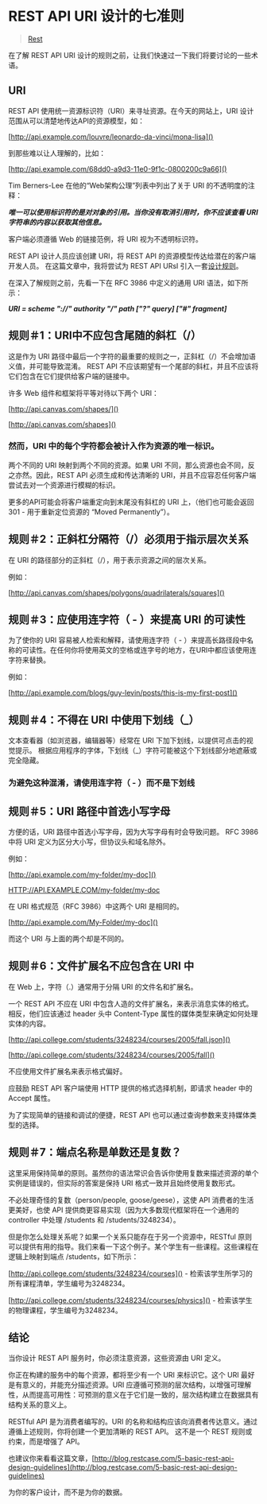 [//]:# (2017/7/20 12:33|GIT|https://images.weserv.nl/?url=https://i0.hdslb.com/bfs/article/a6cbda0fe6b6827676d249ffa236a797af0358d1.jpg)
# REST API URI 设计的七准则
> [Rest](http://blog.restcase.com/7-rules-for-rest-api-uri-design)

在了解 REST API URI 设计的规则之前，让我们快速过一下我们将要讨论的一些术语。

## URI
REST API 使用统一资源标识符（URI）来寻址资源。在今天的网站上，URI 设计范围从可以清楚地传达API的资源模型，如：

[http://api.example.com/louvre/leonardo-da-vinci/mona-lisa]()

到那些难以让人理解的，比如：

[http://api.example.com/68dd0-a9d3-11e0-9f1c-0800200c9a66]()

Tim Berners-Lee 在他的“Web架构公理”列表中列出了关于 URI 的不透明度的注释：
	
***唯一可以使用标识符的是对对象的引用。当你没有取消引用时，你不应该查看 URI 字符串的内容以获取其他信息。***

客户端必须遵循 Web 的链接范例，将 URI 视为不透明标识符。

REST API 设计人员应该创建 URI，将 REST API 的资源模型传达给潜在的客户端开发人员。 在这篇文章中，我将尝试为 REST API URsI 引入一套[设计规则](http://www.restcase.com/)。

在深入了解规则之前，先看一下在 RFC 3986 中定义的通用 URI 语法，如下所示：

***URI = scheme "://" authority "/" path ["?" query] ["#" fragment]***
	
## 规则＃1：URI中不应包含尾随的斜杠（/）

这是作为 URI 路径中最后一个字符的最重要的规则之一，正斜杠（/）不会增加语义值，并可能导致混淆。 REST API 不应该期望有一个尾部的斜杠，并且不应该将它们包含在它们提供给客户端的链接中。

许多 Web 组件和框架将平等对待以下两个 URI：

[http://api.canvas.com/shapes/]()

[http://api.canvas.com/shapes]()

### 然而，URI 中的每个字符都会被计入作为资源的唯一标识。

两个不同的 URI 映射到两个不同的资源。如果 URI 不同，那么资源也会不同，反之亦然。因此，REST API 必须生成和传达清晰的 URI，并且不应容忍任何客户端尝试去对一个资源进行模糊的标识。

更多的API可能会将客户端重定向到末尾没有斜杠的 URI 上，（他们也可能会返回 301 - 用于重新定位资源的 “Moved Permanently”）。

## 规则＃2：正斜杠分隔符（/）必须用于指示层次关系
在 URI 的路径部分的正斜杠（/），用于表示资源之间的层次关系。

例如：

[http://api.canvas.com/shapes/polygons/quadrilaterals/squares]()

## 规则＃3：应使用连字符（ - ）来提高 URI 的可读性
为了使你的 URI 容易被人检索和解释，请使用连字符（ - ）来提高长路径段中名称的可读性。在任何你将使用英文的空格或连字号的地方，在URI中都应该使用连字符来替换。

例如：

[http://api.example.com/blogs/guy-levin/posts/this-is-my-first-post]()

## 规则＃4：不得在 URI 中使用下划线（_）

文本查看器（如浏览器，编辑器等）经常在 URI 下加下划线，以提供可点击的视觉提示。 根据应用程序的字体，下划线（_）字符可能被这个下划线部分地遮蔽或完全隐藏。

### 为避免这种混淆，请使用连字符（ - ）而不是下划线

## 规则＃5：URI 路径中首选小写字母

方便的话，URI 路径中首选小写字母，因为大写字母有时会导致问题。 RFC 3986 中将 URI 定义为区分大小写，但协议头和域名除外。

例如：

[http://api.example.com/my-folder/my-doc]()

[HTTP://API.EXAMPLE.COM/my-folder/my-doc]()

在 URI 格式规范（RFC 3986）中这两个 URI 是相同的。

[http://api.example.com/My-Folder/my-doc]()

而这个 URI 与上面的两个却是不同的。

## 规则＃6：文件扩展名不应包含在 URI 中

在 Web 上，字符（.）通常用于分隔 URI 的文件名和扩展名。

一个 REST API 不应在 URI 中包含人造的文件扩展名，来表示消息实体的格式。 相反，他们应该通过 header 头中 Content-Type 属性的媒体类型来确定如何处理实体的内容。

[http://api.college.com/students/3248234/courses/2005/fall.json]()

[http://api.college.com/students/3248234/courses/2005/fall]()

不应使用文件扩展名来表示格式偏好。

应鼓励 REST API 客户端使用 HTTP 提供的格式选择机制，即请求 header 中的 Accept 属性。

为了实现简单的链接和调试的便捷，REST API 也可以通过查询参数来支持媒体类型的选择。

## 规则＃7：端点名称是单数还是复数？

这里采用保持简单的原则。虽然你的语法常识会告诉你使用复数来描述资源的单个实例是错误的，但实际的答案是保持 URI 格式一致并且始终使用复数形式。

不必处理奇怪的复数（person/people, goose/geese），这使 API 消费者的生活更美好，也使 API 提供商更容易实现（因为大多数现代框架将在一个通用的 controller 中处理 /students 和 /students/3248234）。

但是你怎么处理关系呢？如果一个关系只能存在于另一个资源中，RESTful 原则可以提供有用的指导。我们来看一下这个例子。某个学生有一些课程。这些课程在逻辑上映射到端点 /students，如下所示：

[http://api.college.com/students/3248234/courses]() - 检索该学生所学习的所有课程清单，学生编号为3248234。

[http://api.college.com/students/3248234/courses/physics]() - 检索该学生的物理课程，学生编号为3248234。

## 结论

当你设计 REST API 服务时，你必须注意资源，这些资源由 URI 定义。

你正在构建的服务中的每个资源，都将至少有一个 URI 来标识它。这个 URI 最好是有意义的，并能充分描述资源。URI 应遵循可预测的层次结构，以增强可理解性，从而提高可用性：可预测的意义在于它们是一致的，层次结构建立在数据具有结构关系的意义上。

RESTful API 是为消费者编写的。URI 的名称和结构应该向消费者传达意义。通过遵循上述规则，你将创建一个更加清晰的 REST API。 这不是一个 REST 规则或约束，而是增强了 API。

也建议你来看看这篇文章，[http://blog.restcase.com/5-basic-rest-api-design-guidelines](http://blog.restcase.com/5-basic-rest-api-design-guidelines)

为你的客户设计，而不是为你的数据。
